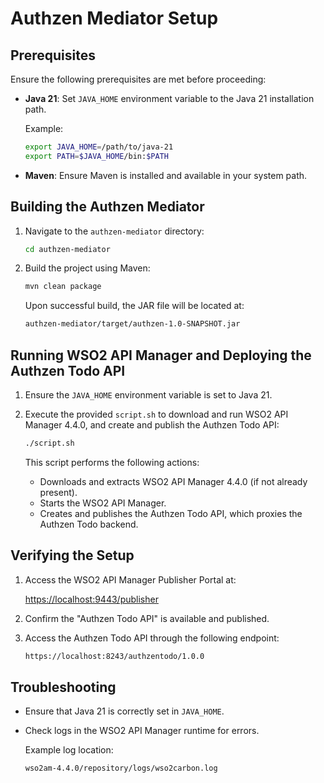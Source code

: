 # Authzen Mediator Setup

## Prerequisites

Ensure the following prerequisites are met before proceeding:

- **Java 21**: Set `JAVA_HOME` environment variable to the Java 21 installation path.

  Example:
  ```bash
  export JAVA_HOME=/path/to/java-21
  export PATH=$JAVA_HOME/bin:$PATH
  ```

- **Maven**: Ensure Maven is installed and available in your system path.

## Building the Authzen Mediator

1. Navigate to the `authzen-mediator` directory:

   ```bash
   cd authzen-mediator
   ```

2. Build the project using Maven:

   ```bash
   mvn clean package
   ```

   Upon successful build, the JAR file will be located at:

   ```bash
   authzen-mediator/target/authzen-1.0-SNAPSHOT.jar
   ```

## Running WSO2 API Manager and Deploying the Authzen Todo API

1. Ensure the `JAVA_HOME` environment variable is set to Java 21.

2. Execute the provided `script.sh` to download and run WSO2 API Manager 4.4.0, and create and publish the Authzen Todo API:

   ```bash
   ./script.sh
   ```

   This script performs the following actions:
   - Downloads and extracts WSO2 API Manager 4.4.0 (if not already present).
   - Starts the WSO2 API Manager.
   - Creates and publishes the Authzen Todo API, which proxies the Authzen Todo backend.

## Verifying the Setup

1. Access the WSO2 API Manager Publisher Portal at:

   [https://localhost:9443/publisher](https://localhost:9443/publisher)

2. Confirm the "Authzen Todo API" is available and published.

3. Access the Authzen Todo API through the following endpoint:

   ```bash
   https://localhost:8243/authzentodo/1.0.0
   ```

## Troubleshooting

- Ensure that Java 21 is correctly set in `JAVA_HOME`.
- Check logs in the WSO2 API Manager runtime for errors.
  
  Example log location:
  ```bash
  wso2am-4.4.0/repository/logs/wso2carbon.log
  ```

